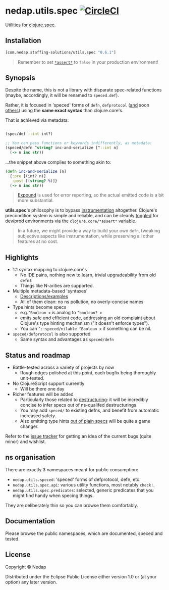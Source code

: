 # nedap.utils.spec [![CircleCI](https://circleci.com/gh/nedap/utils.spec.svg?style=svg&circle-token=5895f9f338cb751d2c2e8a24844d82e21228190e)](https://circleci.com/gh/nedap/utils.spec)

Utilities for [clojure.spec](https://github.com/clojure/spec.alpha).

## Installation

```clojure
[com.nedap.staffing-solutions/utils.spec "0.6.1"]
```

> Remember to set [`*assert*`](https://github.com/technomancy/leiningen/blob/9981ae9086a352caf13a42bff4a7e43faa850452/sample.project.clj#L286) to `false` in your production environment!

## Synopsis

Despite the name, this is not a library with disparate spec-related functions (maybe, accordingly, it will be renamed to `speced.def`).

Rather, it is focused in 'speced' forms of `defn`, `defprotocol` ([and](https://github.com/nedap/utils.spec/issues/34) soon [others](https://github.com/nedap/utils.spec/issues/25)) using the **same exact syntax** than clojure.core's.

That is achieved via metadata:

```clojure

(spec/def ::int int?)

;; You can pass functions or keywords indifferently, as metadata:
(speced/defn ^string? inc-and-serialize [^::int n]
  (-> n inc str))
```

...the snippet above compiles to something akin to:

```clojure
(defn inc-and-serialize [n]
  {:pre [(int? n)]
   :post [(string? %)]}
  (-> n inc str))
```

> [Expound](https://github.com/bhb/expound) is used for error reporting, so the actual emitted code is a bit more substantial.

**utils.spec**'s philosophy is to bypass [instrumentation](https://clojure.org/guides/spec#_instrumentation_and_testing) altogether. Clojure's precondition system is simple and reliable, and can be cleanly [toggled](https://github.com/technomancy/leiningen/blob/18a316e1c116295555a77ce77a0d8f5971bc16f7/sample.project.clj#L286) for dev/prod environments via the `clojure.core/*assert*` variable.

> In a future, we might provide a way to build your own `defn`, tweaking subjective aspects like instrumentation, while preserving all other features at no cost.

## Highlights

* 1:1 syntax mapping to clojure.core's
  * No IDE pains, nothing new to learn, trivial upgradeability from old `defn`s
  * Things like N-arities are supported.
* Multiple metadata-based 'syntaxes'
  * [Descriptions/examples](https://github.com/nedap/utils.spec/blob/master/src/nedap/utils/spec/specs.clj)
  * All of them clean: no ns pollution, no overly-concise names
* Type hints become specs
  *  e.g.`^Boolean x` is analog to `^boolean? x`
    * emits safe _and_ efficient code, addressing an old complaint about Clojure's type hinting mechanism ("it doesn't enforce types").
    * You can `^::speced/nilable ^Boolean x` if something can be nil.
* `speced/defprotocol` is also supported
  * Same syntax and advantages as `speced/defn`

## Status and roadmap

* Battle-tested across a variety of projects by now
  * Rough edges polished at this point, each bugfix being thoroughly unit-tested.
* No ClojureScript support currently
  * Will be there one day
* Richer features will be added 
  * Particularly those related to [destructuring](https://github.com/nedap/utils.spec/issues?utf8=%E2%9C%93&q=is%3Aissue+is%3Aopen+destructuring): it will be incredibly concise to infer specs out of ns-qualifed destructurings
  * You may add `speced/` to existing defns, and benefit from automatic increased safety.
  * Also emitting type hints [out of plain specs](https://github.com/nedap/utils.spec/issues/39) will be quite a game changer.

Refer to the [issue tracker](https://github.com/nedap/utils.spec/issues) for getting an idea of the current bugs (quite minor) and wishlist.

## ns organisation

There are exactly 3 namespaces meant for public consumption:

* `nedap.utils.speced`: 'speced' forms of defprotocol, defn, etc.
* `nedap.utils.spec.api`: various utility functions, most notably `check!`.
* `nedap.utils.spec.predicates`: selected, generic predicates that you might find handy when specing things.

They are deliberately thin so you can browse them comfortably.

## Documentation

Please browse the public namespaces, which are documented, speced and tested.

## License

Copyright © Nedap

Distributed under the Eclipse Public License either version 1.0 or (at
your option) any later version.
